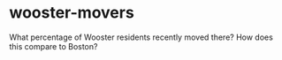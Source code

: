 # wooster-movers
What percentage of Wooster residents recently moved there? How does this compare to Boston?
